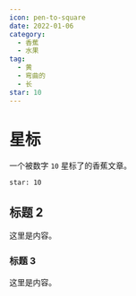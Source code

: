 ```yaml
---
icon: pen-to-square
date: 2022-01-06
category:
  - 香蕉
  - 水果
tag:
  - 黄
  - 弯曲的
  - 长
star: 10
---
```


# 星标

一个被数字 `10` 星标了的香蕉文章。
```
star: 10
```
<!-- more -->

## 标题 2

这里是内容。

### 标题 3

这里是内容。
